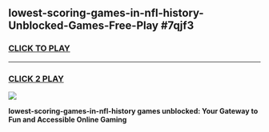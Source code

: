 
## lowest-scoring-games-in-nfl-history-Unblocked-Games-Free-Play #7qjf3
<h3>
<a href="https://us.freeplayer.one?title=lowest-scoring-games-in-nfl-history&ref=9M">CLICK TO PLAY</a></h3>
<hr>

<h3>
<a href="https://us.freeplayer.one?title=lowest-scoring-games-in-nfl-history&ref=9M">CLICK 2 PLAY</a>
  
</h3>

<a href="https://us.freeplayer.one?title=lowest-scoring-games-in-nfl-history&ref=9M"><img src="https://clearcache.store/games.png"></a>


**lowest-scoring-games-in-nfl-history games unblocked: Your Gateway to Fun and Accessible Online Gaming**
